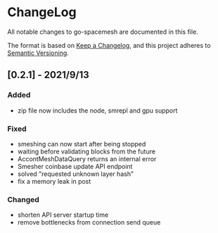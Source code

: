 # ChangeLog

All notable changes to go-spacemesh are documented in this file.

The format is based on [Keep a Changelog](https://keepachangelog.com/en/1.0.0/),
and this project adheres to [Semantic Versioning](https://semver.org/spec/v2.0.0.html).

## [0.2.1] - 2021/9/13

### Added

- zip file now includes the node, smrepl and gpu support

### Fixed

- smeshing can now start after being stopped
- waiting before validating blocks from the future
- AccontMeshDataQuery returns an internal error
- Smesher coinbase update API endpoint
- solved "requested unknown layer hash"
- fix a memory leak in post


### Changed

- shorten API server startup time
- remove bottlenecks from connection send queue
